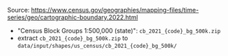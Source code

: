 Source: https://www.census.gov/geographies/mapping-files/time-series/geo/cartographic-boundary.2022.html
- "Census Block Groups 1:500,000 (state)": `cb_2021_{code}_bg_500k.zip`
- extract `cb_2021_{code}_bg_500k.zip` to `data/input/shapes/us_census/cb_2021_{code}_bg_500k/`